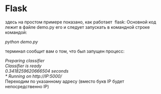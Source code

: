 # Flask
здесь на простом примере показано, как работает  flask:
Основной код лежит в файле demo.py его и следует запускать в командной строке командой:

*python demo.py*

терминал сообщит вам о том, что был запущен процесс:

*Preparing classifier  
Classifier is ready  
0.3418259620666504 seconds  
 \* Running on http://IP:5000/*  
 Переходим по указанному адресу (вместо букв IP будет непосредственно IP)
 
 
